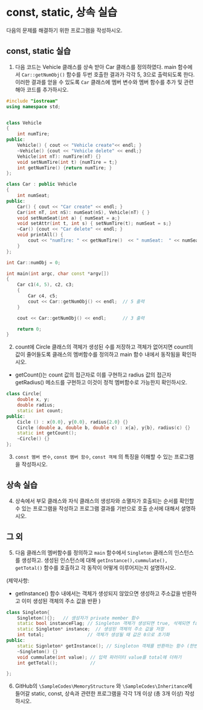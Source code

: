 # const, static, 상속 실습

다음의 문제를 해결하기 위한 프로그램을 작성하시오.

## const, static 실습

1. 다음 코드는 Vehicle 클래스를 상속 받아 Car 클래스를 정의하였다. main 함수에서 ```Car::getNumObj()``` 함수를 두번 호출한 결과가 각각 5, 3으로 출력되도록 한다. 
이러한 결과를 얻을 수 있도록 ```Car``` 클래스에 멤버 변수와 멤버 함수를 추가 및 관련해아 코드를 추가하시오.


```cpp
#include "iostream"
using namespace std;


class Vehicle
{
	int numTire;
public:	
	Vehicle() { cout << "Vehicle create"<< endl; }
	~Vehicle() {cout << "Vehicle delete" << endl;}
	Vehicle(int nT): numTire(nT) {}
	void setNumTire(int t) {numTire = t;}
	int getNumTire() {return numTire; }
};

class Car : public Vehicle
{
	int numSeat;
public:
	Car() { cout << "Car create" << endl; }
	Car(int nT, int nS): numSeat(nS), Vehicle(nT) { }
	void setNumSeat(int a) { numSeat = a;}
	void setAttr(int t, int s) { setNumTire(t); numSeat = s;}
	~Car() {cout << "Car delete" << endl; }
	void printAll() {
		cout << "numTire: " << getNumTire()  << " numSeat:  " << numSeat << endl;
	}	
};

int Car::numObj = 0;

int main(int argc, char const *argv[])
{
	Car c1(4, 5), c2, c3;
	{
		Car c4, c5;
		cout << Car::getNumObj() << endl;  // 5 출력
	}

	cout << Car::getNumObj() << endl;      // 3 출력

	return 0;
}
```

2. count에 Circle 클래스의 객체가 생성된 수를 저장하고 객체가  없어지면 count의 값이 줄어들도록 클래스의 멤버함수를 정의하고 main 함수 내에서 동작됨을 확인하시오.
  - getCount()는 count 값의 접근자로 이를 구현하고 radius 값의 접근자 getRadius() 메소드를 구현하고 이것이 정적 멤버함수로 가능한지 확인하시오.

```cpp
class Circle{
	double x, y;
	double radius;
	static int count;
public:
	Cicle () : x{0.0}, y{0.0}, radius{2.0} {}
	Circle (double a, double b, double c) : x{a}, y{b}, radius(c) {}
	static int getCount();
	~Circle() {}
};
````

3. ``const 멤버 변수``, ``const 멤버 함수``, ``const 객체`` 의 특징을 이해할 수 있는 프로그램을 작성하시오.


## 상속 실습

4. 상속에서 부모 클래스와 자식 클래스의 생성자와 소멸자가 호출되는 순서를 확인할 수 있는 프로그램을 작성하고 프로그램 결과를 기반으로 호출 순서에 대해서 셜명하시오. 





## 그 외

5. 다음 클래스의 멤버함수를 정의하고 ```main``` 함수에서 ```Singleton``` 클래스의 인스턴스를 생성하고. 생성된 인스턴스에 대해 ```getInstance(),cummulate(), getTotal()``` 함수를 호출하고 각 동작이 어떻게 이루어지는지 설명하시오.
 
(제약사항: 
   - getInstance() 함수 내에서는 객체가 생성되지 않았으면 생성하고 주소값을 반환하고 이미 생성된 객체의 주소 값을 반환 
)

```c++
class Singleton{
	Singleton(){};   // 생성자가 private member 함수
	static bool instanceFlag; // Singleton 객체가 생성되면 true, 삭제되면 false
	static Singleton* instance;  // 생성된 객체의 주소 값을 저장 
	int total;                // 객체가 생성될 때 값은 0으로 초기화 
public:
	static Signleton* getInstance(); // Singleton 객체를 반환하는 함수 (한번 생성하고 공유할 수 있도록 함)
	~Singleton() {}
	void cummulate(int value); // 입력 파러미터 value를 total에 더하기 
	int getTotal();            // 

};
```

6. GitHub의 ``\SampleCodes\MemoryStructure`` 와 ``\SampleCodes\Inheritance``에 들어갈 static, const, 상속과 관련한 프로그램을 각각 1개 이상 (총 3개 이상) 작성하시오.

